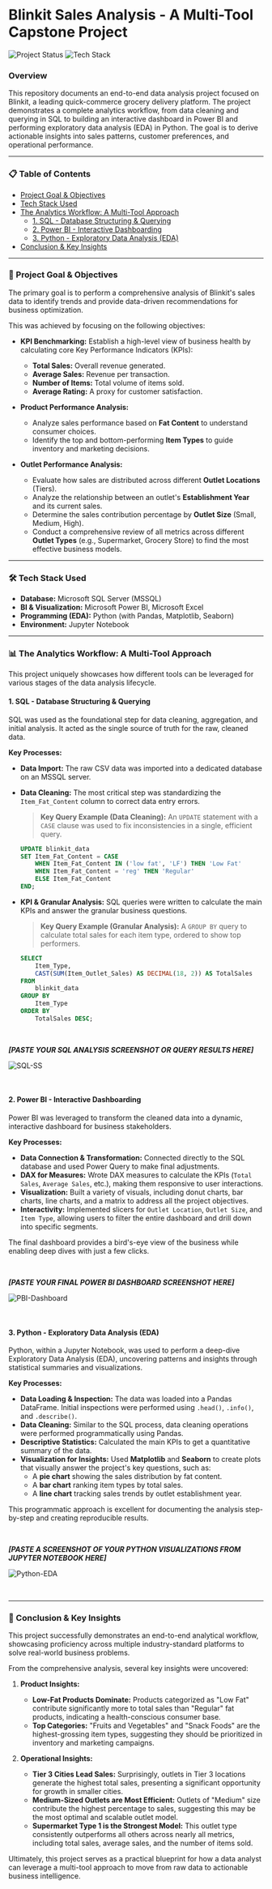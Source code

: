 # Blinkit Sales Analysis - A Multi-Tool Capstone Project

![Project Status](https://img.shields.io/badge/status-complete-green) ![Tech Stack](https://img.shields.io/badge/tech-SQL_|_Power_BI_|_Python_|_Excel-blue)

### Overview
This repository documents an end-to-end data analysis project focused on Blinkit, a leading quick-commerce grocery delivery platform. The project demonstrates a complete analytics workflow, from data cleaning and querying in SQL to building an interactive dashboard in Power BI and performing exploratory data analysis (EDA) in Python. The goal is to derive actionable insights into sales patterns, customer preferences, and operational performance.

---

### 📋 Table of Contents
*   [Project Goal & Objectives](#-project-goal--objectives)
*   [Tech Stack Used](#️-tech-stack-used)
*   [The Analytics Workflow: A Multi-Tool Approach](#-the-analytics-workflow-a-multi-tool-approach)
    *   [1. SQL - Database Structuring & Querying](#1-sql---database-structuring--querying)
    *   [2. Power BI - Interactive Dashboarding](#2-power-bi---interactive-dashboarding)
    *   [3. Python - Exploratory Data Analysis (EDA)](#3-python---exploratory-data-analysis-eda)
*   [Conclusion & Key Insights](#-conclusion--key-insights)

---

### 🎯 Project Goal & Objectives

The primary goal is to perform a comprehensive analysis of Blinkit's sales data to identify trends and provide data-driven recommendations for business optimization.

This was achieved by focusing on the following objectives:

*   **KPI Benchmarking:** Establish a high-level view of business health by calculating core Key Performance Indicators (KPIs):
    *   **Total Sales:** Overall revenue generated.
    *   **Average Sales:** Revenue per transaction.
    *   **Number of Items:** Total volume of items sold.
    *   **Average Rating:** A proxy for customer satisfaction.

*   **Product Performance Analysis:**
    *   Analyze sales performance based on **Fat Content** to understand consumer choices.
    *   Identify the top and bottom-performing **Item Types** to guide inventory and marketing decisions.

*   **Outlet Performance Analysis:**
    *   Evaluate how sales are distributed across different **Outlet Locations** (Tiers).
    *   Analyze the relationship between an outlet's **Establishment Year** and its current sales.
    *   Determine the sales contribution percentage by **Outlet Size** (Small, Medium, High).
    *   Conduct a comprehensive review of all metrics across different **Outlet Types** (e.g., Supermarket, Grocery Store) to find the most effective business models.

---

### 🛠️ Tech Stack Used

*   **Database:** Microsoft SQL Server (MSSQL)
*   **BI & Visualization:** Microsoft Power BI, Microsoft Excel
*   **Programming (EDA):** Python (with Pandas, Matplotlib, Seaborn)
*   **Environment:** Jupyter Notebook

---

### 📊 The Analytics Workflow: A Multi-Tool Approach

This project uniquely showcases how different tools can be leveraged for various stages of the data analysis lifecycle.

#### 1. SQL - Database Structuring & Querying
SQL was used as the foundational step for data cleaning, aggregation, and initial analysis. It acted as the single source of truth for the raw, cleaned data.

**Key Processes:**
*   **Data Import:** The raw CSV data was imported into a dedicated database on an MSSQL server.
*   **Data Cleaning:** The most critical step was standardizing the `Item_Fat_Content` column to correct data entry errors.

    > **Key Query Example (Data Cleaning):**
    > An `UPDATE` statement with a `CASE` clause was used to fix inconsistencies in a single, efficient query.
    ```sql
    UPDATE blinkit_data
    SET Item_Fat_Content = CASE
        WHEN Item_Fat_Content IN ('low fat', 'LF') THEN 'Low Fat'
        WHEN Item_Fat_Content = 'reg' THEN 'Regular'
        ELSE Item_Fat_Content
    END;
    ```

*   **KPI & Granular Analysis:** SQL queries were written to calculate the main KPIs and answer the granular business questions.

    > **Key Query Example (Granular Analysis):**
    > A `GROUP BY` query to calculate total sales for each item type, ordered to show top performers.
    ```sql
    SELECT
        Item_Type,
        CAST(SUM(Item_Outlet_Sales) AS DECIMAL(18, 2)) AS TotalSales
    FROM
        blinkit_data
    GROUP BY
        Item_Type
    ORDER BY
        TotalSales DESC;
    ```

<br>

_**[PASTE YOUR SQL ANALYSIS SCREENSHOT OR QUERY RESULTS HERE]**_
<!-- A great spot for a screenshot showing your SQL Server environment or a table with query results. -->
![SQL-SS](https://github.com/user-attachments/assets/95318ce7-4e00-4b2a-ae77-a8cd502ac1c3)


<br>

#### 2. Power BI - Interactive Dashboarding
Power BI was leveraged to transform the cleaned data into a dynamic, interactive dashboard for business stakeholders.

**Key Processes:**
*   **Data Connection & Transformation:** Connected directly to the SQL database and used Power Query to make final adjustments.
*   **DAX for Measures:** Wrote DAX measures to calculate the KPIs (`Total Sales`, `Average Sales`, etc.), making them responsive to user interactions.
*   **Visualization:** Built a variety of visuals, including donut charts, bar charts, line charts, and a matrix to address all the project objectives.
*   **Interactivity:** Implemented slicers for `Outlet Location`, `Outlet Size`, and `Item Type`, allowing users to filter the entire dashboard and drill down into specific segments.

The final dashboard provides a bird's-eye view of the business while enabling deep dives with just a few clicks.

<br>

_**[PASTE YOUR FINAL POWER BI DASHBOARD SCREENSHOT HERE]**_
<!-- This is the perfect place for a high-quality screenshot of your final, polished Power BI dashboard. -->
![PBI-Dashboard](https://github.com/user-attachments/assets/ed9e530b-99d6-444a-a16f-ec7367c3ca16)


<br>

#### 3. Python - Exploratory Data Analysis (EDA)
Python, within a Jupyter Notebook, was used to perform a deep-dive Exploratory Data Analysis (EDA), uncovering patterns and insights through statistical summaries and visualizations.

**Key Processes:**
*   **Data Loading & Inspection:** The data was loaded into a Pandas DataFrame. Initial inspections were performed using `.head()`, `.info()`, and `.describe()`.
*   **Data Cleaning:** Similar to the SQL process, data cleaning operations were performed programmatically using Pandas.
*   **Descriptive Statistics:** Calculated the main KPIs to get a quantitative summary of the data.
*   **Visualization for Insights:** Used **Matplotlib** and **Seaborn** to create plots that visually answer the project's key questions, such as:
    *   A **pie chart** showing the sales distribution by fat content.
    *   A **bar chart** ranking item types by total sales.
    *   A **line chart** tracking sales trends by outlet establishment year.

This programmatic approach is excellent for documenting the analysis step-by-step and creating reproducible results.

<br>

_**[PASTE A SCREENSHOT OF YOUR PYTHON VISUALIZATIONS FROM JUPYTER NOTEBOOK HERE]**_
<!-- Show off one or two of your best charts from the EDA process (e.g., the bar chart and the line chart). -->
![Python-EDA](https://github.com/user-attachments/assets/515cc6ba-18ca-4200-bc10-c11df052c8bd)


<br>

---

### 🚀 Conclusion & Key Insights
This project successfully demonstrates an end-to-end analytical workflow, showcasing proficiency across multiple industry-standard platforms to solve real-world business problems.

From the comprehensive analysis, several key insights were uncovered:

1.  **Product Insights:**
    *   **Low-Fat Products Dominate:** Products categorized as "Low Fat" contribute significantly more to total sales than "Regular" fat products, indicating a health-conscious consumer base.
    *   **Top Categories:** "Fruits and Vegetables" and "Snack Foods" are the highest-grossing item types, suggesting they should be prioritized in inventory and marketing campaigns.

2.  **Operational Insights:**
    *   **Tier 3 Cities Lead Sales:** Surprisingly, outlets in Tier 3 locations generate the highest total sales, presenting a significant opportunity for growth in smaller cities.
    *   **Medium-Sized Outlets are Most Efficient:** Outlets of "Medium" size contribute the highest percentage to sales, suggesting this may be the most optimal and scalable outlet model.
    *   **Supermarket Type 1 is the Strongest Model:** This outlet type consistently outperforms all others across nearly all metrics, including total sales, average sales, and the number of items sold.

Ultimately, this project serves as a practical blueprint for how a data analyst can leverage a multi-tool approach to move from raw data to actionable business intelligence.
